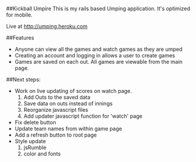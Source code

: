 
##Kickball Umpire
This is my rails based Umping application. It's optimized for mobile.

Live at http://umping.heroku.com

##Features
* Anyone can view all the games and watch games as they are umped
* Creating an account and logging in allows a user to create games
* Games are saved on each out. All games are viewable from the main page.

##Next steps:
* Work on live updating of scores on watch page.
  1. Add Outs to the saved data
  2. Save data on outs instead of innings
  3. Reorganize javascript files
  4. Add updater javascript function for 'watch' page
* Fix delete button
* Update team names from within game page
* Add a refresh button to root page
* Style update
  1. jsRumble
  2. color and fonts
